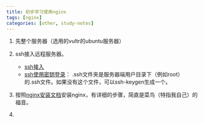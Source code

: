 ```yaml
---
title: 初步学习使用nginx
tags: [nginx]
categories: [other, study-notes]
---
```


1. 先整个服务器（选用的vultr的ubuntu服务器）

2. ssh接入远程服务器。

    - [ssh接入](https://blog.csdn.net/u011054333/article/details/52443061)
    - [ssh使用密钥登录](https://blog.csdn.net/permike/article/details/52386868)： .ssh文件夹是服务器端用户目录下（例如root）的.ssh文件。如果没有这个文件，可以ssh-keygen生成一个。

3. 按照[nginx安装文档](https://nginx.org/en/linux_packages.html)安装nginx，有详细的步骤，简直是菜鸟（特指我自己）的福音。

4.
